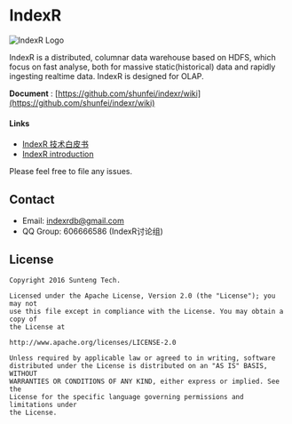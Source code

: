 # IndexR

![IndexR Logo](images/indexr-logo-150x150.png)

IndexR is a distributed, columnar data warehouse based on HDFS, which focus on fast analyse, both for massive static(historical) data and rapidly ingesting realtime data. IndexR is designed for OLAP.

**Document** : [https://github.com/shunfei/indexr/wiki](https://github.com/shunfei/indexr/wiki)

#### Links

* [IndexR 技术白皮书](https://github.com/shunfei/sfmind/blob/master/indexr_white_paper/indexr_white_paper.md)
* [IndexR introduction](https://github.com/shunfei/sfmind/blob/master/indexr.about.en.md)

Please feel free to file any issues.

## Contact

* Email: <indexrdb@gmail.com>
* QQ Group: 606666586 (IndexR讨论组)

## License

    Copyright 2016 Sunteng Tech.

    Licensed under the Apache License, Version 2.0 (the "License"); you may not
    use this file except in compliance with the License. You may obtain a copy of
    the License at

    http://www.apache.org/licenses/LICENSE-2.0

    Unless required by applicable law or agreed to in writing, software
    distributed under the License is distributed on an "AS IS" BASIS, WITHOUT
    WARRANTIES OR CONDITIONS OF ANY KIND, either express or implied. See the
    License for the specific language governing permissions and limitations under
    the License.